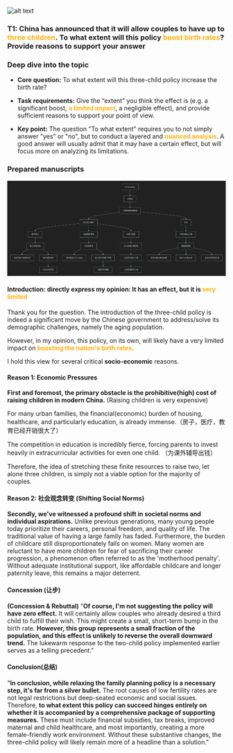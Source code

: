![alt text](wallhaven-1pvr23_2560x1440.png)

### T1: China has announced that it will allow couples to have up to <span style="font-weight:bold; color:rgb(255, 177, 10)">three children</span>. To what extent will this policy <span style="font-weight:bold; color:rgb(255, 177, 10)">boost birth rates</span>? Provide reasons to support your answer

### Deep dive into the topic

- **Core question:** To what extent will this three-child policy increase the birth rate?

- **Task requirements:** Give the “extent” you think the effect is (e.g. a significant boost, <span style="font-weight:bold; color:rgb(255, 177, 10)">a limited impact</span>, a negligible effect), and provide sufficient reasons to support your point of view.

- **Key point:** The question "To what extent" requires you to not simply answer "yes" or "no", but to conduct a layered and <span style="font-weight:bold; color:rgb(255, 177, 10)">nuanced analysis</span>. A good answer will usually admit that it may have a certain effect, but will focus more on analyzing its limitations.

### Prepared manuscripts

![alt text](34011092123c4.png)

#### Introduction: directly express my opinion: It has an effect, but it is <span style="font-weight:bold; color:rgb(255, 177, 10)">very limited</span>

Thank you for the question. The introduction of the three-child policy is indeed a significant move by the Chinese government to address/solve its demographic challenges, namely the aging population.

However, in my opinion, this policy, on its own, will likely have a very limited impact on <span style="font-weight:bold; color:rgb(255, 177, 10)">boosting the nation's birth rates</span>. 

I hold this view for several critical **socio-economic** reasons.

#### Reason 1: Economic Pressures

 **First and foremost, the primary obstacle is the prohibitive(high) cost of raising children in modern China.** (Raising children is very expensive)

For many urban families, the financial(economic) burden of housing, healthcare, and particularly education, is already immense.（房子，医疗，教育已经开销很大了）

The competition in education is incredibly fierce, forcing parents to invest heavily in extracurricular activities for even one child. （为课外辅导出钱）
  
Therefore, the idea of stretching these finite resources to raise two, let alone three children, is simply not a viable option for the majority of couples.

#### Reason 2: 社会观念转变 (Shifting Social Norms)

**Secondly, we've witnessed a profound shift in societal norms and individual aspirations.** Unlike previous generations, many young people today prioritize their careers, personal freedom, and quality of life. The traditional value of having a large family has faded. Furthermore, the burden of childcare still disproportionately falls on women. Many women are reluctant to have more children for fear of sacrificing their career progression, a phenomenon often referred to as the 'motherhood penalty'. Without adequate institutional support, like affordable childcare and longer paternity leave, this remains a major deterrent.

#### Concession (让步)

**(Concession & Rebuttal)** "**Of course, I'm not suggesting the policy will have zero effect.** It will certainly allow couples who already desired a third child to fulfill their wish. This might create a small, short-term bump in the birth rate. **However, this group represents a small fraction of the population, and this effect is unlikely to reverse the overall downward trend.** The lukewarm response to the two-child policy implemented earlier serves as a telling precedent."

#### Conclusion(总结)

"**In conclusion, while relaxing the family planning policy is a necessary step, it's far from a silver bullet.** The root causes of low fertility rates are not legal restrictions but deep-seated economic and social issues. Therefore, **to what extent this policy can succeed hinges entirely on whether it is accompanied by a comprehensive package of supporting measures.** These must include financial subsidies, tax breaks, improved maternal and child healthcare, and most importantly, creating a more female-friendly work environment. Without these substantive changes, the three-child policy will likely remain more of a headline than a solution."
